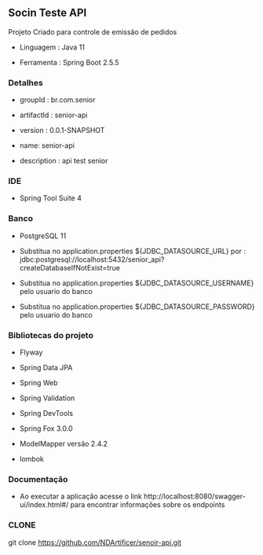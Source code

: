 ## Socin Teste API 
Projeto Criado para controle de emissão de pedidos

* Linguagem : Java 11

* Ferramenta : Spring Boot 2.5.5


### Detalhes

* groupId : br.com.senior

* artifactId : senior-api

* version : 0.0.1-SNAPSHOT

* name: senior-api

* description : api test senior

### IDE

* Spring Tool Suite 4

### Banco 

* PostgreSQL 11

* Substitua no application.properties ${JDBC_DATASOURCE_URL} 
	por : jdbc:postgresql://localhost:5432/senior_api?createDatabaseIfNotExist=true

* Substitua no application.properties ${JDBC_DATASOURCE_USERNAME} pelo usuario do banco

* Substitua no application.properties ${JDBC_DATASOURCE_PASSWORD} pelo usuario do banco

	
### Bibliotecas do projeto

* Flyway  

* Spring Data JPA

* Spring Web

* Spring Validation

* Spring DevTools

* Spring Fox 3.0.0

* ModelMapper versão 2.4.2

* lombok


### Documentação

* Ao executar a aplicação acesse o link http://localhost:8080/swagger-ui/index.html#/ para encontrar informações sobre os endpoints

### CLONE

git clone https://github.com/NDArtificer/senoir-api.git
